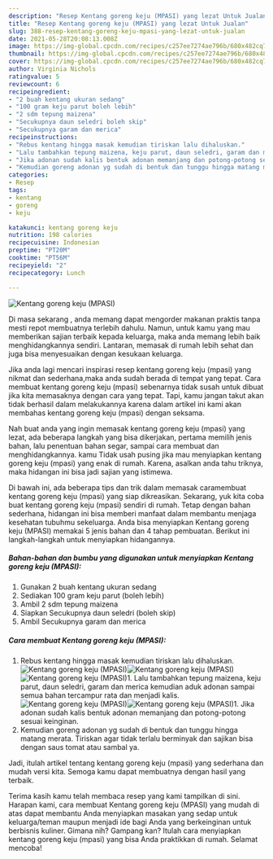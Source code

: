 ```yaml
---
description: "Resep Kentang goreng keju (MPASI) yang lezat Untuk Jualan"
title: "Resep Kentang goreng keju (MPASI) yang lezat Untuk Jualan"
slug: 388-resep-kentang-goreng-keju-mpasi-yang-lezat-untuk-jualan
date: 2021-05-28T20:08:13.008Z
image: https://img-global.cpcdn.com/recipes/c257ee7274ae796b/680x482cq70/kentang-goreng-keju-mpasi-foto-resep-utama.jpg
thumbnail: https://img-global.cpcdn.com/recipes/c257ee7274ae796b/680x482cq70/kentang-goreng-keju-mpasi-foto-resep-utama.jpg
cover: https://img-global.cpcdn.com/recipes/c257ee7274ae796b/680x482cq70/kentang-goreng-keju-mpasi-foto-resep-utama.jpg
author: Virginia Nichols
ratingvalue: 5
reviewcount: 6
recipeingredient:
- "2 buah kentang ukuran sedang"
- "100 gram keju parut boleh lebih"
- "2 sdm tepung maizena"
- "Secukupnya daun seledri boleh skip"
- "Secukupnya garam dan merica"
recipeinstructions:
- "Rebus kentang hingga masak kemudian tiriskan lalu dihaluskan."
- "Lalu tambahkan tepung maizena, keju parut, daun seledri, garam dan merica kemudian aduk adonan sampai semua bahan tercampur rata dan menjadi kalis."
- "Jika adonan sudah kalis bentuk adonan memanjang dan potong-potong sesuai keinginan."
- "Kemudian goreng adonan yg sudah di bentuk dan tunggu hingga matang merata. Tiriskan agar tidak terlalu berminyak dan sajikan bisa dengan saus tomat atau sambal ya."
categories:
- Resep
tags:
- kentang
- goreng
- keju

katakunci: kentang goreng keju 
nutrition: 198 calories
recipecuisine: Indonesian
preptime: "PT20M"
cooktime: "PT56M"
recipeyield: "2"
recipecategory: Lunch

---
```



![Kentang goreng keju (MPASI)](https://img-global.cpcdn.com/recipes/c257ee7274ae796b/680x482cq70/kentang-goreng-keju-mpasi-foto-resep-utama.jpg)

Di masa  sekarang , anda memang dapat mengorder makanan praktis tanpa mesti repot membuatnya terlebih dahulu. Namun, untuk kamu yang mau memberikan sajian terbaik kepada keluarga, maka anda memang lebih baik menghidangkannya sendiri. Lantaran, memasak di rumah lebih sehat dan juga bisa menyesuaikan dengan kesukaan keluarga.

Jika anda lagi mencari inspirasi resep kentang goreng keju (mpasi) yang nikmat dan sederhana,maka anda sudah berada di tempat yang tepat. Cara membuat kentang goreng keju (mpasi)  sebenarnya tidak susah untuk dibuat jika kita memasaknya dengan cara yang tepat. Tapi, kamu jangan takut akan tidak berhasil dalam melakukannya 
karena dalam artikel ini kami akan membahas kentang goreng keju (mpasi) dengan seksama.  



Nah buat anda yang ingin memasak kentang goreng keju (mpasi) yang lezat, ada beberapa langkah yang bisa dikerjakan, pertama memilih jenis bahan, lalu penentuan bahan segar, sampai cara membuat dan menghidangkannya. kamu Tidak usah pusing jika mau menyiapkan kentang goreng keju (mpasi) yang enak di rumah. Karena, asalkan anda  tahu triknya, maka hidangan ini bisa jadi sajian yang istimewa.

Di bawah ini, ada beberapa tips dan trik dalam memasak caramembuat kentang goreng keju (mpasi) yang siap dikreasikan. Sekarang, yuk kita coba buat kentang goreng keju (mpasi) sendiri di rumah. Tetap dengan bahan sederhana, hidangan ini bisa memberi manfaat dalam membantu menjaga kesehatan tubuhmu sekeluarga. Anda bisa menyiapkan Kentang goreng keju (MPASI) memakai 5 jenis bahan dan 4 tahap pembuatan. Berikut ini langkah-langkah untuk menyiapkan hidangannya.

<!--inarticleads1-->

##### Bahan-bahan dan bumbu yang digunakan untuk menyiapkan Kentang goreng keju (MPASI):

1. Gunakan 2 buah kentang ukuran sedang
1. Sediakan 100 gram keju parut (boleh lebih)
1. Ambil 2 sdm tepung maizena
1. Siapkan Secukupnya daun seledri (boleh skip)
1. Ambil Secukupnya garam dan merica




<!--inarticleads2-->

##### Cara membuat Kentang goreng keju (MPASI):

1. Rebus kentang hingga masak kemudian tiriskan lalu dihaluskan.
<img src="https://img-global.cpcdn.com/steps/e496269d72d4c896/160x128cq70/kentang-goreng-keju-mpasi-langkah-memasak-1-foto.jpg" alt="Kentang goreng keju (MPASI)"><img src="https://img-global.cpcdn.com/steps/ab713bc107945640/160x128cq70/kentang-goreng-keju-mpasi-langkah-memasak-1-foto.jpg" alt="Kentang goreng keju (MPASI)"><img src="https://img-global.cpcdn.com/steps/103f858db5efd1e7/160x128cq70/kentang-goreng-keju-mpasi-langkah-memasak-1-foto.jpg" alt="Kentang goreng keju (MPASI)">1. Lalu tambahkan tepung maizena, keju parut, daun seledri, garam dan merica kemudian aduk adonan sampai semua bahan tercampur rata dan menjadi kalis.
<img src="https://img-global.cpcdn.com/steps/f38af77215dfad22/160x128cq70/kentang-goreng-keju-mpasi-langkah-memasak-2-foto.jpg" alt="Kentang goreng keju (MPASI)"><img src="https://img-global.cpcdn.com/steps/9b1c22d11ad60d54/160x128cq70/kentang-goreng-keju-mpasi-langkah-memasak-2-foto.jpg" alt="Kentang goreng keju (MPASI)">1. Jika adonan sudah kalis bentuk adonan memanjang dan potong-potong sesuai keinginan.
1. Kemudian goreng adonan yg sudah di bentuk dan tunggu hingga matang merata. Tiriskan agar tidak terlalu berminyak dan sajikan bisa dengan saus tomat atau sambal ya.




Jadi, itulah artikel tentang  kentang goreng keju (mpasi)  yang sederhana dan mudah versi kita. Semoga kamu dapat membuatnya dengan hasil yang terbaik. 

Terima kasih kamu telah membaca resep yang kami tampilkan di sini. Harapan kami, cara membuat  Kentang goreng keju (MPASI) yang mudah di atas dapat membantu Anda menyiapkan masakan yang sedap untuk keluarga/teman maupun menjadi ide bagi Anda yang berkeinginan untuk berbisnis kuliner. Gimana nih? Gampang kan? Itulah cara menyiapkan kentang goreng keju (mpasi) yang bisa Anda praktikkan di rumah. Selamat mencoba!

